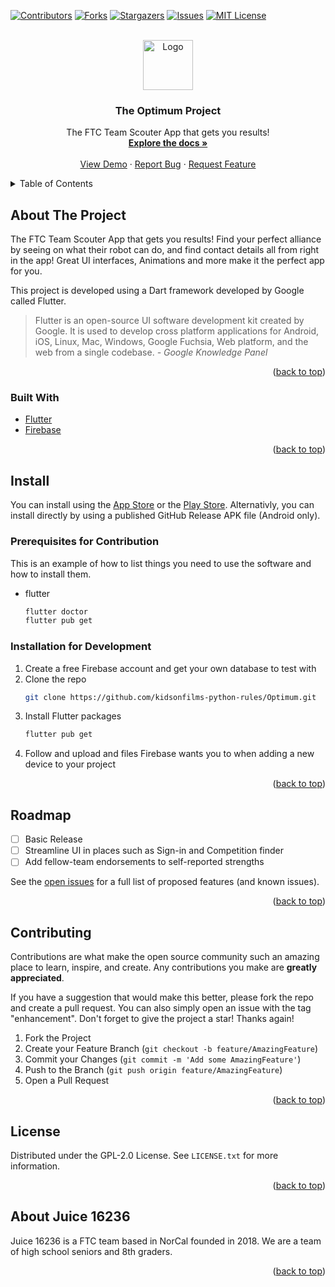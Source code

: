 <div id="top"></div>

<!-- PROJECT SHIELDS -->
<!--
*** I'm using markdown "reference style" links for readability.
*** Reference links are enclosed in brackets [ ] instead of parentheses ( ).
*** See the bottom of this document for the declaration of the reference variables
*** for contributors-url, forks-url, etc. This is an optional, concise syntax you may use.
*** https://www.markdownguide.org/basic-syntax/#reference-style-links
-->
[![Contributors][contributors-shield]][contributors-url]
[![Forks][forks-shield]][forks-url]
[![Stargazers][stars-shield]][stars-url]
[![Issues][issues-shield]][issues-url]
[![MIT License][license-shield]][license-url]



<!-- PROJECT LOGO -->
<br />
<div align="center">
  <a href="https://github.com/kidsonfilms-python-rules/Optimum">
    <img src="https://github.com/othneildrew/Best-README-Template/raw/master/images/logo.png" alt="Logo" width="80" height="80">
  </a>

<h3 align="center">The Optimum Project</h3>

  <p align="center">
    The FTC Team Scouter App that gets you results!
    <br />
    <a href="https://github.com/kidsonfilms-python-rules/Optimum"><strong>Explore the docs »</strong></a>
    <br />
    <br />
    <a href="https://github.com/kidsonfilms-python-rules/Optimum">View Demo</a>
    ·
    <a href="https://github.com/kidsonfilms-python-rules/Optimum/issues">Report Bug</a>
    ·
    <a href="https://github.com/kidsonfilms-python-rules/Optimum/issues">Request Feature</a>
  </p>
</div>



<!-- TABLE OF CONTENTS -->
<details>
  <summary>Table of Contents</summary>
  <ol>
    <li>
      <a href="#about-the-project">About The Project</a>
      <ul>
        <li><a href="#built-with">Built With</a></li>
      </ul>
    </li>
    <li>
      <a href="#getting-started">Getting Started</a>
      <ul>
        <li><a href="#prerequisites">Prerequisites</a></li>
        <li><a href="#installation">Installation</a></li>
      </ul>
    </li>
    <li><a href="#usage">Usage</a></li>
    <li><a href="#roadmap">Roadmap</a></li>
    <li><a href="#contributing">Contributing</a></li>
    <li><a href="#license">License</a></li>
    <li><a href="#contact">Contact</a></li>
  </ol>
</details>



<!-- ABOUT THE PROJECT -->
## About The Project

The FTC Team Scouter App that gets you results! Find your perfect alliance by seeing on what their robot can do, and find contact details all from right in the app! Great UI interfaces, Animations and more make it the perfect app for you.

This project is developed using a Dart framework developed by Google called Flutter. 

> Flutter is an open-source UI software development kit created by Google. It is used to develop cross platform applications for Android, iOS, Linux, Mac, Windows, Google Fuchsia, Web platform, and the web from a single codebase. *- Google Knowledge Panel*

<p align="right">(<a href="#top">back to top</a>)</p>



### Built With

* [Flutter](https://flutter.dev)
* [Firebase](https://firebase.google.com/)

<p align="right">(<a href="#top">back to top</a>)</p>



<!-- GETTING STARTED -->
## Install

You can install using the [App Store]() or the [Play Store](). Alternativly, you can install directly by using a published GitHub Release APK file (Android only).

### Prerequisites for Contribution

This is an example of how to list things you need to use the software and how to install them.
* flutter
  ```sh
  flutter doctor
  flutter pub get
  ```

### Installation for Development

1. Create a free Firebase account and get your own database to test with
2. Clone the repo
   ```sh
   git clone https://github.com/kidsonfilms-python-rules/Optimum.git
   ```
3. Install Flutter packages
   ```sh
   flutter pub get
   ```
4. Follow and upload and files Firebase wants you to when adding a new device to your project

<p align="right">(<a href="#top">back to top</a>)</p>

<!-- ROADMAP -->
## Roadmap

- [ ] Basic Release
- [ ] Streamline UI in places such as Sign-in and Competition finder
- [ ] Add fellow-team endorsements to self-reported strengths

See the [open issues](https://github.com/kidsonfilms-python-rules/Optimum/issues) for a full list of proposed features (and known issues).

<p align="right">(<a href="#top">back to top</a>)</p>



<!-- CONTRIBUTING -->
## Contributing

Contributions are what make the open source community such an amazing place to learn, inspire, and create. Any contributions you make are **greatly appreciated**.

If you have a suggestion that would make this better, please fork the repo and create a pull request. You can also simply open an issue with the tag "enhancement".
Don't forget to give the project a star! Thanks again!

1. Fork the Project
2. Create your Feature Branch (`git checkout -b feature/AmazingFeature`)
3. Commit your Changes (`git commit -m 'Add some AmazingFeature'`)
4. Push to the Branch (`git push origin feature/AmazingFeature`)
5. Open a Pull Request

<p align="right">(<a href="#top">back to top</a>)</p>



<!-- LICENSE -->
## License

Distributed under the GPL-2.0 License. See `LICENSE.txt` for more information.

<p align="right">(<a href="#top">back to top</a>)</p>



<!-- CONTACT -->
## About Juice 16236

Juice 16236 is a FTC team based in NorCal founded in 2018. We are a team of high school seniors and 8th graders.

<p align="right">(<a href="#top">back to top</a>)</p>


<!-- MARKDOWN LINKS & IMAGES -->
<!-- https://www.markdownguide.org/basic-syntax/#reference-style-links -->
[contributors-shield]: https://img.shields.io/github/contributors/kidsonfilms-python-rules/Optimum.svg?style=for-the-badge
[contributors-url]: https://github.com/kidsonfilms-python-rules/Optimum/graphs/contributors
[forks-shield]: https://img.shields.io/github/forks/kidsonfilms-python-rules/Optimum.svg?style=for-the-badge
[forks-url]: https://github.com/kidsonfilms-python-rules/Optimum/network/members
[stars-shield]: https://img.shields.io/github/stars/kidsonfilms-python-rules/Optimum.svg?style=for-the-badge
[stars-url]: https://github.com/kidsonfilms-python-rules/Optimum/stargazers
[issues-shield]: https://img.shields.io/github/issues/kidsonfilms-python-rules/Optimum.svg?style=for-the-badge
[issues-url]: https://github.com/kidsonfilms-python-rules/Optimum/issues
[license-shield]: https://img.shields.io/github/license/kidsonfilms-python-rules/Optimum.svg?style=for-the-badge
[license-url]: https://github.com/kidsonfilms-python-rules/Optimum/blob/master/LICENSE.txt
